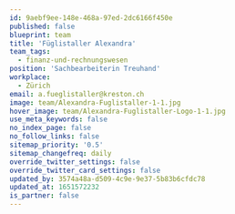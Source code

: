```yaml
---
id: 9aebf9ee-148e-468a-97ed-2dc6166f450e
published: false
blueprint: team
title: 'Füglistaller Alexandra'
team_tags:
  - finanz-und-rechnungswesen
position: 'Sachbearbeiterin Treuhand'
workplace:
  - Zürich
email: a.fueglistaller@kreston.ch
image: team/Alexandra-Fuglistaller-1-1.jpg
hover_image: team/Alexandra-Fuglistaller-Logo-1-1.jpg
use_meta_keywords: false
no_index_page: false
no_follow_links: false
sitemap_priority: '0.5'
sitemap_changefreq: daily
override_twitter_settings: false
override_twitter_card_settings: false
updated_by: 3574a48a-d509-4c9e-9e37-5b83b6cfdc78
updated_at: 1651572232
is_partner: false
---
```

